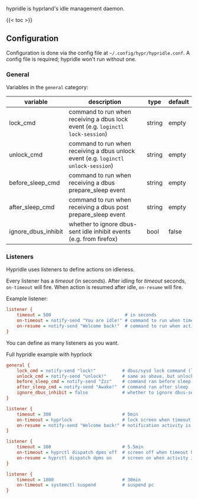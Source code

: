 hypridle is hyprland's idle management daemon.

{{< toc >}}

## Configuration

Configuration is done via the config file at `~/.config/hypr/hypridle.conf`.
A config file is required; hypridle won't run without one.

### General

Variables in the `general` category:

| variable | description | type | default |
| -- | -- | -- | -- |
| lock_cmd | command to run when receiving a dbus lock event (e.g. `loginctl lock-session`) | string | empty |
| unlock_cmd | command to run when receiving a dbus unlock event (e.g. `loginctl unlock-session`) | string | empty |
| before_sleep_cmd | command to run when receiving a dbus prepare_sleep event | string | empty |
| after_sleep_cmd | command to run when receiving a dbus post prepare_sleep event | string | empty |
| ignore_dbus_inhibit | whether to ignore dbus-sent idle inhibit events (e.g. from firefox) | bool | false |

### Listeners

Hypridle uses listeners to define actions on idleness.

Every listener has a _timeout_ (in seconds). After idling for _timeout_ seconds, `on-timeout` will fire.
When action is resumed after idle, `on-resume` will fire.

Example listener:

```ini
listener {
    timeout = 500                            # in seconds
    on-timeout = notify-send "You are idle!" # command to run when timeout has passed
    on-resume = notify-send "Welcome back!"  # command to run when activity is detected after timeout has fired.
}
```

You can define as many listeners as you want.

Full hypridle example with hyprlock

```ini
general {
    lock_cmd = notify-send "lock!"          # dbus/sysd lock command (loginctl lock-session) 
    unlock_cmd = notify-send "unlock!"      # same as above, but unlock
    before_sleep_cmd = notify-send "Zzz"    # command ran before sleep
    after_sleep_cmd = notify-send "Awake!"  # command ran after sleep
    ignore_dbus_inhibit = false             # whether to ignore dbus-sent idle-inhibit requests (used by e.g. firefox or steam)
}

listener {
    timeout = 300                           # 5min
    on-timeout = hyprlock                   # lock screen when timeout has passed
    on-resume = notify-send "Welcome back!" # notification activity is detected after timeout has fired.
}

listener {
    timeout = 380                           # 5.5min
    on-timeout = hyprctl dispatch dpms off  # screen off when timeout has passed
    on-resume = hyprctl dispatch dpms on    # screen on when activity is detected after timeout has fired.
}

listener {
    timeout = 1800                          # 30min
    on-timeout = systemctl suspend          # suspend pc
}
```
